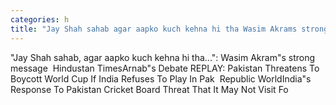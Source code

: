 ```yaml
---
categories: h
title: "Jay Shah sahab agar aapko kuch kehna hi tha Wasim Akrams strong message  Hindustan Times"
---
```

"Jay Shah sahab, agar aapko kuch kehna hi tha...": Wasim Akram"s strong message&nbsp;&nbsp;Hindustan TimesArnab"s Debate REPLAY: Pakistan Threatens To Boycott World Cup If India Refuses To Play In Pak&nbsp;&nbsp;Republic WorldIndia"s Response To Pakistan Cricket Board Threat That It May Not Visit Fo